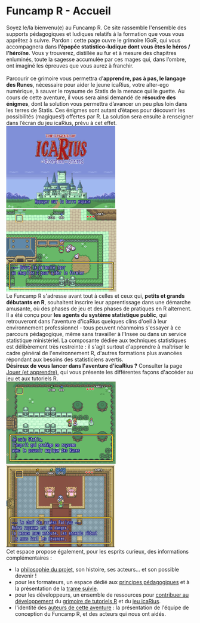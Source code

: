 # Funcamp R - Accueil

Soyez le/la bienvenu(e) au Funcamp R. Ce site rassemble l'ensemble des supports pédagogiques et ludiques relatifs à la formation que vous vous apprêtez à suivre. Pardon : cette page ouvre le grimoire IGoR, qui vous accompagnera dans **l’épopée statistico-ludique dont vous êtes le héros / l’héroïne**. Vous y trouverez, distillée au fur et à mesure des chapitres enluminés, toute la sagesse accumulée par ces mages qui, dans l’ombre, ont imaginé les épreuves que vous aurez à franchir.<br>
<br>
Parcourir ce grimoire vous permettra d’**apprendre, pas à pas, le langage des Runes**, nécessaire pour aider le jeune icaRius, votre alter-ego numérique, à sauver le royaume de Statis de la menace qui le guette. Au cours de cette aventure, il vous sera ainsi demandé de **résoudre des énigmes**, dont la solution vous permettra d’avancer un peu plus loin dans les terres de Statis. Ces énigmes sont autant d’étapes pour découvrir les possibilités (magiques!) offertes par R. La solution sera ensuite à renseigner dans l’écran du jeu icaRius, prévu à cet effet.
<br>
<img src="images/icarius_startscreen.png" height="220"> <img src="images/enigme02.png" height="220">
<br>
Le Funcamp R s'adresse avant tout à celles et ceux qui, **petits et grands débutants en R**, souhaitent inscrire leur apprentissage dans une démarche amusante, où des phases de jeu et des phases de pratiques en R alternent. Il a été conçu pour **les agents du système statistique public**, qui retrouveront dans l'aventure d'icaRius quelques clins d'oeil à leur environnement professionnel - tous peuvent néanmoins s'essayer à ce parcours pédagogique, même sans travailler à l'Insee ou dans un service statistique ministériel. La composante dédiée aux techniques statistiques est délibèrement très restreinte : il s'agit surtout d'apprendre à maîtriser le cadre général de l'environnement R, d'autres formations plus avancées répondant aux besoins des statisticiens avertis.
<br>
**Désireux de vous lancer dans l'aventure d'icaRius ?** Consulter la page [Jouer (et apprendre)](pages/joueurs.md), qui vous présente les différentes façons d'accéder au jeu et aux tutoriels R. 
<br>
<img src="images/icarius-visuel-a.png" height="220"> <img src="images/icarius-visuel-b.png" height="220">
<br>
Cet espace propose également, pour les esprits curieux, des informations complémentaires :

- la [philosophie du projet](pages/philosophie.md), son histoire, ses acteurs... et son possible devenir ! 
- pour les formateurs, un espace dédié aux [principes pédagogiques](pages/formateurs_1.md) et à la présentation de la [trame suivie](pages/formateurs_2.md). 
- pour les développeurs, un ensemble de ressources pour [contribuer au développement](pages/contributeurs_1.md) du [grimoire de tutoriels R](pages/contributeurs_2.md) et du [jeu icaRius](pages/contributeurs_3.md).
- l'identité des [auteurs de cette aventure](pages/credits.md) : la présentation de l'équipe de conception du Funcamp R, et des acteurs qui nous ont aidés.
